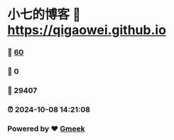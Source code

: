 # 小七的博客 :link: https://qigaowei.github.io 
### :page_facing_up: [60](https://qigaowei.github.io/tag.html) 
### :speech_balloon: 0 
### :hibiscus: 29407 
### :alarm_clock: 2024-10-08 14:21:08 
### Powered by :heart: [Gmeek](https://github.com/Meekdai/Gmeek)

